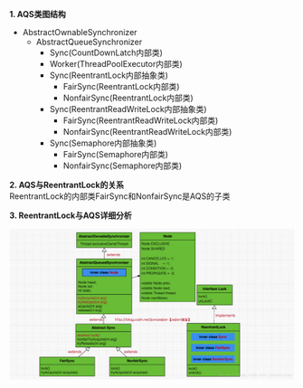 **1. AQS类图结构**
* AbstractOwnableSynchronizer  
  * AbstractQueueSynchronizer  
    * Sync(CountDownLatch内部类)
    * Worker(ThreadPoolExecutor内部类)
    * Sync(ReentrantLock内部抽象类) 
      * FairSync(ReentrantLock内部类)
      * NonfairSync(ReentrantLock内部类)  
    * Sync(ReentrantReadWriteLock内部抽象类)
      * FairSync(ReentrantReadWriteLock内部类)
      * NonfairSync(ReentrantReadWriteLock内部类)  
    * Sync(Semaphore内部抽象类)   
      * FairSync(Semaphore内部类)
      * NonfairSync(Semaphore内部类)  
    
**2. AQS与ReentrantLock的关系**  
ReentrantLock的内部类FairSync和NonfairSync是AQS的子类  

**3. ReentrantLock与AQS详细分析**  

![alt 属性文本](../picture/img_11.png)